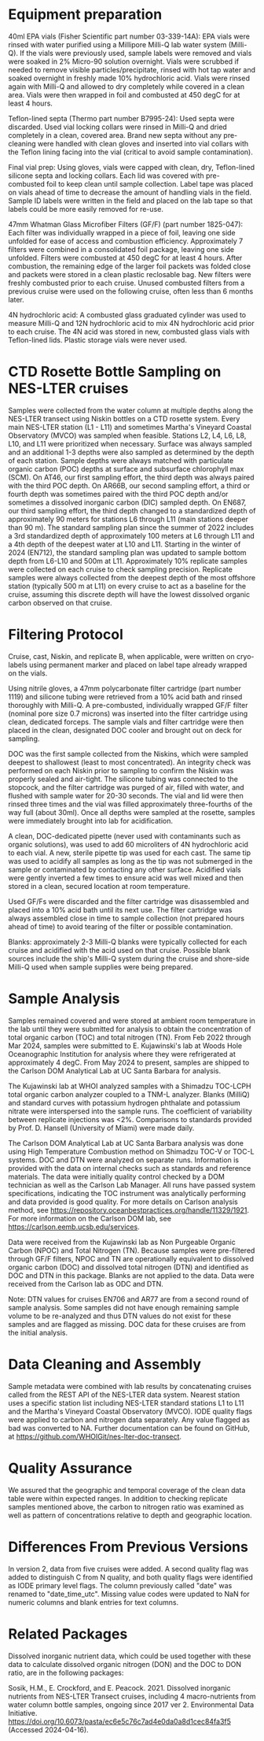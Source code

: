 # Equipment preparation

40ml EPA vials (Fisher Scientific part number 03-339-14A): EPA vials were rinsed with water purified using a Millipore Milli-Q lab water system (Milli-Q). If the vials were previously used, sample labels were removed and vials were soaked in 2% Micro-90 solution overnight. Vials were scrubbed if needed to remove visible particles/precipitate, rinsed with hot tap water and soaked overnight in freshly made 10% hydrochloric acid. Vials were rinsed again with Milli-Q and allowed to dry completely while covered in a clean area. Vials were then wrapped in foil and combusted at 450 degC for at least 4 hours. 

Teflon-lined septa (Thermo part number B7995-24): Used septa were discarded. Used vial locking collars were rinsed in Milli-Q and dried completely in a clean, covered area. Brand new septa without any pre-cleaning were handled with clean gloves and inserted into vial collars with the Teflon lining facing into the vial (critical to avoid sample contamination).  

Final vial prep: Using gloves, vials were capped with clean, dry, Teflon-lined silicone septa and locking collars. Each lid was covered with pre-combusted foil to keep clean until sample collection. Label tape was placed on vials ahead of time to decrease the amount of handling vials in the field. Sample ID labels were written in the field and placed on the lab tape so that labels could be more easily removed for re-use.

47mm Whatman Glass Microfiber Filters (GF/F) (part number 1825-047): Each filter was individually wrapped in a piece of foil, leaving one side unfolded for ease of access and combustion efficiency. Approximately 7 filters were combined in a consolidated foil package, leaving one side unfolded. Filters were combusted at 450 degC for at least 4 hours. After combustion, the remaining edge of the larger foil packets was folded close and packets were stored in a clean plastic reclosable bag. New filters were freshly combusted prior to each cruise. Unused combusted filters from a previous cruise were used on the following cruise, often less than 6 months later.

4N hydrochloric acid: A combusted glass graduated cylinder was used to measure Milli-Q and 12N hydrochloric acid to mix 4N hydrochloric acid prior to each cruise. The 4N acid was stored in new, combusted glass vials with Teflon-lined lids. Plastic storage vials were never used. 

# CTD Rosette Bottle Sampling on NES-LTER cruises

Samples were collected from the water column at multiple depths along the NES-LTER transect using Niskin bottles on a CTD rosette system. Every main NES-LTER station (L1 - L11) and sometimes Martha's Vineyard Coastal Observatory (MVCO) was sampled when feasible. Stations L2, L4, L6, L8, L10, and L11 were prioritized when necessary. Surface was always sampled and an additional 1-3 depths were also sampled as determined by the depth of each station. Sample depths were always matched with particulate organic carbon (POC) depths at surface and subsurface chlorophyll max (SCM). On AT46, our first sampling effort, the third depth was always paired with the third POC depth. On AR66B, our second sampling effort, a third or fourth depth was sometimes paired with the third POC depth and/or sometimes a dissolved inorganic carbon (DIC) sampled depth. On EN687, our third sampling effort, the third depth changed to a standardized depth of approximately 90 meters for stations L6 through L11 (main stations deeper than 90 m). The standard sampling plan since the summer of 2022 includes a 3rd standardized depth of approximately 100 meters at L6 through L11 and a 4th depth of the deepest water at L10 and L11. Starting in the winter of 2024 (EN712), the standard sampling plan was updated to sample bottom depth from L6-L10 and 500m at L11. Approximately 10% replicate samples were collected on each cruise to check sampling precision. Replicate samples were always collected from the deepest depth of the most offshore station (typically 500 m at L11) on every cruise to act as a baseline for the cruise, assuming this discrete depth will have the lowest dissolved organic carbon observed on that cruise. 

# Filtering Protocol

Cruise, cast, Niskin, and replicate B, when applicable, were written on cryo-labels using permanent marker and placed on label tape already wrapped on the vials.

Using nitrile gloves, a 47mm polycarbonate filter cartridge (part number 1119) and silicone tubing were retrieved from a 10% acid bath and rinsed thoroughly with Milli-Q. A pre-combusted, individually wrapped GF/F filter (nominal pore size 0.7 microns) was inserted into the filter cartridge using clean, dedicated forceps. The sample vials and filter cartridge were then placed in the clean, designated DOC cooler and brought out on deck for sampling.

DOC was the first sample collected from the Niskins, which were sampled deepest to shallowest (least to most concentrated). An integrity check was performed on each Niskin prior to sampling to confirm the Niskin was properly sealed and air-tight. The silicone tubing was connected to the stopcock, and the filter cartridge was purged of air, filled with water, and flushed with sample water for 20-30 seconds. The vial and lid were then rinsed three times and the vial was filled approximately three-fourths of the way full (about 30ml). Once all depths were sampled at the rosette, samples were immediately brought into lab for acidification.

A clean, DOC-dedicated pipette (never used with contaminants such as organic solutions), was used to add 60 microliters of 4N hydrochloric acid to each vial. A new, sterile pipette tip was used for each cast. The same tip was used to acidify all samples as long as the tip was not submerged in the sample or contaminated by contacting any other surface. Acidified vials were gently inverted a few times to ensure acid was well mixed and then stored in a clean, secured location at room temperature.

Used GF/Fs were discarded and the filter cartridge was disassembled and placed into a 10% acid bath until its next use. The filter cartridge was always assembled close in time to sample collection (not prepared hours ahead of time) to avoid tearing of the filter or possible contamination. 

Blanks: approximately 2-3 Milli-Q blanks were typically collected for each cruise and acidified with the acid used on that cruise. Possible blank sources include the ship's Milli-Q system during the cruise and shore-side Milli-Q used when sample supplies were being prepared.

# Sample Analysis

Samples remained covered and were stored at ambient room temperature in the lab until they were submitted for analysis to obtain the concentration of total organic carbon (TOC) and total nitrogen (TN). From Feb 2022 through Mar 2024, samples were submitted to E. Kujawinski's lab at Woods Hole Oceanographic Institution for analysis where they were refrigerated at approximately 4 degC. From May 2024 to present, samples are shipped to the Carlson DOM Analytical Lab at UC Santa Barbara for analysis. 

The Kujawinski lab at WHOI analyzed samples with a Shimadzu TOC-LCPH total organic carbon analyzer coupled to a TNM-L analyzer. Blanks (MilliQ) and standard curves with potassium hydrogen phthalate and potassium nitrate were interspersed into the sample runs. The coefficient of variability between replicate injections was <2%. Comparisons to standards provided by Prof. D. Hansell (University of Miami) were made daily. 

The Carlson DOM Analytical Lab at UC Santa Barbara analysis was done using High Temperature Combustion method on Shimadzu TOC-V or TOC-L systems. DOC and DTN were analyzed on separate runs. Information is provided with the data on internal checks such as standards and reference materials. The data were initially quality control checked by a DOM technician as well as the Carlson Lab Manager. All runs have passed system specifications, indicating the TOC instrument was analytically performing and data provided is good quality. For more details on Carlson analysis method, see https://repository.oceanbestpractices.org/handle/11329/1921. For more information on the Carlson DOM lab, see https://carlson.eemb.ucsb.edu/services.

Data were received from the Kujawinski lab as Non Purgeable Organic Carbon (NPOC) and Total Nitrogen (TN). Because samples were pre-filtered through GF/F filters, NPOC and TN are operationally equivalent to dissolved organic carbon (DOC) and dissolved total nitrogen (DTN) and identified as DOC and DTN in this package. Blanks are not applied to the data. Data were received from the Carlson lab as ODC and DTN.

Note: DTN values for cruises EN706 and AR77 are from a second round of sample analysis. Some samples did not have enough remaining sample volume to be re-analyzed and thus DTN values do not exist for these samples and are flagged as missing. DOC data for these cruises are from the initial analysis. 

# Data Cleaning and Assembly

Sample metadata were combined with lab results by concatenating cruises called from the REST API of the NES-LTER data system. Nearest station uses a specific station list including NES-LTER standard stations L1 to L11 and the Martha's Vineyard Coastal Observatory (MVCO). IODE quality flags were applied to carbon and nitrogen data separately. Any value flagged as bad was converted to NA. Further documentation can be found on GitHub, at https://github.com/WHOIGit/nes-lter-doc-transect. 

# Quality Assurance

We assured that the geographic and temporal coverage of the clean data table were within expected ranges. In addition to checking replicate samples mentioned above, the carbon to nitrogen ratio was examined as well as pattern of concentrations relative to depth and geographic location. 

# Differences From Previous Versions

In version 2, data from five cruises were added. A second quality flag was added to distinguish C from N quality, and both quality flags were identified as IODE primary level flags. The column previously called "date" was renamed to "date\_time\_utc". Missing value codes were updated to NaN for numeric columns and blank entries for text columns. 

# Related Packages

Dissolved inorganic nutrient data, which could be used together with these data to calculate dissolved organic nitrogen (DON) and the DOC to DON ratio, are in the following packages: 

Sosik, H.M., E. Crockford, and E. Peacock. 2021. Dissolved inorganic nutrients from NES-LTER Transect cruises, including 4 macro-nutrients from water column bottle samples, ongoing since 2017 ver 2. Environmental Data Initiative. https://doi.org/10.6073/pasta/ec6e5c76c7ad4e0da0a8d1cec84fa3f5 (Accessed 2024-04-16).
